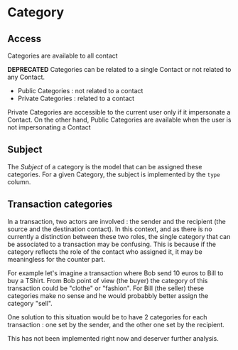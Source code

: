 # Category

## Access

Categories are available to all contact 

**DEPRECATED**
Categories can be related to a single Contact or not related to any Contact. 
- Public Categories : not related to a contact
- Private Categories : related to a contact

Private Categories are accessible to the current user only if it impersonate a Contact. On the other hand, Public Categories are available when the user is not impersonating a Contact

## Subject

The *Subject* of a category is the model that can be assigned these categories. For a given Category, the subject is implemented by the `type` column.

## Transaction categories

In a transaction, two actors are involved : the sender and the recipient (the source and the destination contact). In this context, and as there is no currently a distinction between these two roles, the single category that can be associated to a transaction may be confusing. This is because if the category reflects the role of the contact who assigned it, it may be meaningless for the counter part.

For example let's imagine a transaction where Bob send 10 euros to Bill to buy a TShirt. From Bob point of view (the buyer) the category of this transaction could be "clothe" or "fashion". For Bill (the seller) these categories make no sense and he would probabbly better assign the category "sell".

One solution to this situation would be to have 2 categories for each transaction : one set by the sender, and the other one set by the recipient.

This has not been implemented right now and deserver further analysis.


